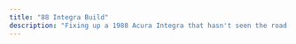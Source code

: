 ```yaml
---
title: "88 Integra Build"
description: "Fixing up a 1988 Acura Integra that hasn't seen the road since 2012"
---
```

